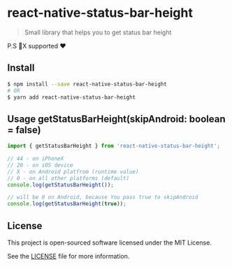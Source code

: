 # react-native-status-bar-height

> Small library that helps you to get status bar height

P.S :iphone:X supported :heart:

## Install

```bash
$ npm install --save react-native-status-bar-height
# OR
$ yarn add react-native-status-bar-height
```

## Usage getStatusBarHeight(skipAndroid: boolean = false)

```js
import { getStatusBarHeight } from 'react-native-status-bar-height';

// 44 - on iPhoneX
// 20 - on iOS device
// X - on Android platfrom (runtime value)
// 0 - on all other platforms (default)
console.log(getStatusBarHeight());

// will be 0 on Android, because You pass true to skipAndroid
console.log(getStatusBarHeight(true));
```

## License

This project is open-sourced software licensed under the MIT License.

See the [LICENSE](LICENSE) file for more information.
